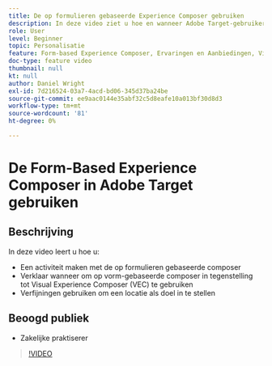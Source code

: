 ```yaml
---
title: De op formulieren gebaseerde Experience Composer gebruiken
description: In deze video ziet u hoe en wanneer Adobe Target-gebruikers de op formulieren gebaseerde ervaringscomposer gebruiken.
role: User
level: Beginner
topic: Personalisatie
feature: Form-based Experience Composer, Ervaringen en Aanbiedingen, Visual Experience Composer (VEC)
doc-type: feature video
thumbnail: null
kt: null
author: Daniel Wright
exl-id: 7d216524-03a7-4acd-bd06-345d37ba24be
source-git-commit: ee9aac0144e35abf32c5d8eafe10a013bf30d8d3
workflow-type: tm+mt
source-wordcount: '81'
ht-degree: 0%

---
```


# De Form-Based Experience Composer in Adobe Target gebruiken

## Beschrijving

In deze video leert u hoe u:

* Een activiteit maken met de op formulieren gebaseerde composer
* Verklaar wanneer om op vorm-gebaseerde composer in tegenstelling tot Visual Experience Composer (VEC) te gebruiken
* Verfijningen gebruiken om een locatie als doel in te stellen

## Beoogd publiek

* Zakelijke praktiserer

>[!VIDEO](https://video.tv.adobe.com/v/17390/?quality=12)
